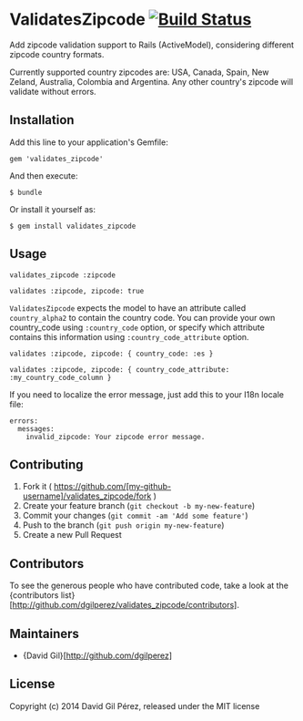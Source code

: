 # ValidatesZipcode [![Build Status](https://secure.travis-ci.org/dgilperez/validates_zipcode.png)](https://secure.travis-ci.org/dgilperez/validates_zipcode.png)

Add zipcode validation support to Rails (ActiveModel), considering different zipcode country formats.

Currently supported country zipcodes are: USA, Canada, Spain, New Zeland, Australia, Colombia and Argentina.
Any other country's zipcode will validate without errors.

## Installation

Add this line to your application's Gemfile:

    gem 'validates_zipcode'

And then execute:

    $ bundle

Or install it yourself as:

    $ gem install validates_zipcode

## Usage

    validates_zipcode :zipcode

    validates :zipcode, zipcode: true

``ValidatesZipcode`` expects the model to have an attribute called ``country_alpha2`` to contain the country code.
You can provide your own country_code using ``:country_code`` option, or specify which attribute contains this information
using ``:country_code_attribute`` option.

    validates :zipcode, zipcode: { country_code: :es }

    validates :zipcode, zipcode: { country_code_attribute: :my_country_code_column }

If you need to localize the error message, just add this to your I18n locale file:

    errors:
      messages:
        invalid_zipcode: Your zipcode error message.

## Contributing

1. Fork it ( https://github.com/[my-github-username]/validates_zipcode/fork )
2. Create your feature branch (`git checkout -b my-new-feature`)
3. Commit your changes (`git commit -am 'Add some feature'`)
4. Push to the branch (`git push origin my-new-feature`)
5. Create a new Pull Request

## Contributors

To see the generous people who have contributed code, take a look at the {contributors list}[http://github.com/dgilperez/validates_zipcode/contributors].

## Maintainers

* {David Gil}[http://github.com/dgilperez]

## License

Copyright (c) 2014 David Gil Pérez, released under the MIT license
